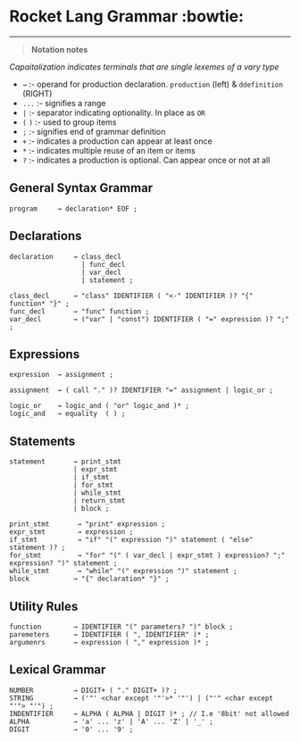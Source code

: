 # Rocket Lang Grammar :bowtie:

---

> **Notation notes**

*Capaitalization indicates terminals that are single lexemes of a vary type*

+ `→`       :- operand for production declaration. `production` (left) & `ddefinition` (RIGHT)
+ `...`     :- signifies a range
+ `|`       :- separator indicating optionality. In place as `OR`
+ `(` `)`   :- used to group items
+ `;`       :- signifies end of grammar definition
+ `+`       :- indicates a production can appear at least once
+ `*`       :- indicates multiple reuse of an item or items
+ `?`       :- indicates a production is optional. Can appear once or not at all

## General Syntax Grammar
```rocket
program     → declaration* EOF ;
```

## Declarations
```rocket
declaration     → class_decl
                  | func_decl
                  | var_decl
                  | statement ;

class_decl      → "class" IDENTIFIER ( "<-" IDENTIFIER )? "{" function* "}" ;
func_decl       → "func" function ;
var_decl        → ("var" | "const") IDENTIFIER ( "=" expression )? ";" ;
```

## Expressions

```rocket
expression  → assignment ;

assignment  → ( call "." )? IDENTIFIER "=" assignment | logic_or ;

logic_or    → logic_and ( "or" logic_and )* ;
logic_and   → equality  ( ) ;
```

## Statements

```rocket
statement       → print_stmt
                | expr_stmt
                | if_stmt
                | for_stmt
                | while_stmt
                | return_stmt
                | block ;

print_stmt       → "print" expression ;
expr_stmt        → expression ;
if_stmt          → "if" "(" expression ")" statement ( "else" statement )? ;
for_stmt         → "for" "(" ( var_decl | expr_stmt ) expression? ";" expression? ")" statement ;
while_stmt       → "while" "(" expression ")" statement ;
block           → "{" declaration* "}" ;
```

## Utility Rules
```
function        → IDENTIFIER "(" parameters? ")" block ;
paremeters      → IDENTIFIER ( ", IDENTIFIER" )* ;
argumenrs       → expression ( "," expression )* ;
```

## Lexical Grammar

```
NUMBER          → DIGIT+ ( "." DIGIT+ )? ;
STRING          → ('"' <char except '"'>* '"') | ("'" <char except "'"> "'") ;
INDENTIFIER     → ALPHA ( ALPHA | DIGIT )* ; // I.e '8bit' not allowed
ALPHA           → 'a' ... 'z' | 'A' ... 'Z' | '_' ;
DIGIT           → '0' ... '9' ;
```
